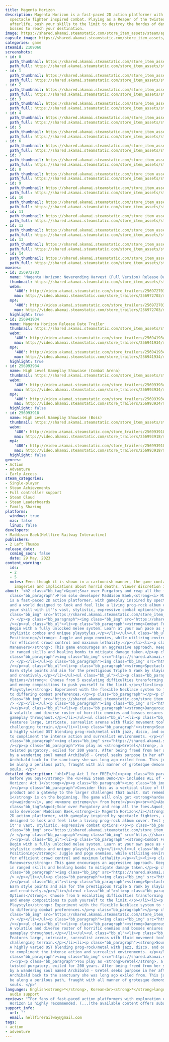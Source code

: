 ```yaml
---
title: Magenta Horizon
description: Magenta Horizon is a fast-paced 2D action platformer with challenging
  spectacle fighter inspired combat. Playing as a Reaper of the twisted purgatorial
  afterlife, push your skills to the limit to destroy the hordes of demons and epic
  bosses to reach your destination.
image: https://shared.akamai.steamstatic.com/store_item_assets/steam/apps/2109060/header.jpg?t=1732820109
capsule_image: https://shared.akamai.steamstatic.com/store_item_assets/steam/apps/2109060/capsule_231x87.jpg?t=1732820109
categories: game
steamid: 2109060
screenshots:
- id: 0
  path_thumbnail: https://shared.akamai.steamstatic.com/store_item_assets/steam/apps/2109060/ss_5e81504b885317b52927531832286b03370212f6.600x338.jpg?t=1732820109
  path_full: https://shared.akamai.steamstatic.com/store_item_assets/steam/apps/2109060/ss_5e81504b885317b52927531832286b03370212f6.1920x1080.jpg?t=1732820109
- id: 1
  path_thumbnail: https://shared.akamai.steamstatic.com/store_item_assets/steam/apps/2109060/ss_fd92e8069a3430953db3b29a032ba24ac78de21f.600x338.jpg?t=1732820109
  path_full: https://shared.akamai.steamstatic.com/store_item_assets/steam/apps/2109060/ss_fd92e8069a3430953db3b29a032ba24ac78de21f.1920x1080.jpg?t=1732820109
- id: 2
  path_thumbnail: https://shared.akamai.steamstatic.com/store_item_assets/steam/apps/2109060/ss_bd9fa7fcb39291937a75726d02c3754773a031fa.600x338.jpg?t=1732820109
  path_full: https://shared.akamai.steamstatic.com/store_item_assets/steam/apps/2109060/ss_bd9fa7fcb39291937a75726d02c3754773a031fa.1920x1080.jpg?t=1732820109
- id: 3
  path_thumbnail: https://shared.akamai.steamstatic.com/store_item_assets/steam/apps/2109060/ss_44cd06094e415af1cb7f1e53bdd113d47c6cc8a9.600x338.jpg?t=1732820109
  path_full: https://shared.akamai.steamstatic.com/store_item_assets/steam/apps/2109060/ss_44cd06094e415af1cb7f1e53bdd113d47c6cc8a9.1920x1080.jpg?t=1732820109
- id: 4
  path_thumbnail: https://shared.akamai.steamstatic.com/store_item_assets/steam/apps/2109060/ss_02b57fc12b1aad1818e3221d17dd168fba9f97b1.600x338.jpg?t=1732820109
  path_full: https://shared.akamai.steamstatic.com/store_item_assets/steam/apps/2109060/ss_02b57fc12b1aad1818e3221d17dd168fba9f97b1.1920x1080.jpg?t=1732820109
- id: 5
  path_thumbnail: https://shared.akamai.steamstatic.com/store_item_assets/steam/apps/2109060/ss_0f9158d66afd0aa6e467b826d2b37524e7973da0.600x338.jpg?t=1732820109
  path_full: https://shared.akamai.steamstatic.com/store_item_assets/steam/apps/2109060/ss_0f9158d66afd0aa6e467b826d2b37524e7973da0.1920x1080.jpg?t=1732820109
- id: 6
  path_thumbnail: https://shared.akamai.steamstatic.com/store_item_assets/steam/apps/2109060/ss_7c03e808d30726faf7f981f62008a45dc862fc4b.600x338.jpg?t=1732820109
  path_full: https://shared.akamai.steamstatic.com/store_item_assets/steam/apps/2109060/ss_7c03e808d30726faf7f981f62008a45dc862fc4b.1920x1080.jpg?t=1732820109
- id: 7
  path_thumbnail: https://shared.akamai.steamstatic.com/store_item_assets/steam/apps/2109060/ss_585a732d1f883e827600e18917749669ff876a68.600x338.jpg?t=1732820109
  path_full: https://shared.akamai.steamstatic.com/store_item_assets/steam/apps/2109060/ss_585a732d1f883e827600e18917749669ff876a68.1920x1080.jpg?t=1732820109
- id: 8
  path_thumbnail: https://shared.akamai.steamstatic.com/store_item_assets/steam/apps/2109060/ss_7d5c3dfc3074c2ef95d024dc0505cb9c43c8573a.600x338.jpg?t=1732820109
  path_full: https://shared.akamai.steamstatic.com/store_item_assets/steam/apps/2109060/ss_7d5c3dfc3074c2ef95d024dc0505cb9c43c8573a.1920x1080.jpg?t=1732820109
- id: 9
  path_thumbnail: https://shared.akamai.steamstatic.com/store_item_assets/steam/apps/2109060/ss_83e43125abac18d9a1b0d27e196bc722249182aa.600x338.jpg?t=1732820109
  path_full: https://shared.akamai.steamstatic.com/store_item_assets/steam/apps/2109060/ss_83e43125abac18d9a1b0d27e196bc722249182aa.1920x1080.jpg?t=1732820109
- id: 10
  path_thumbnail: https://shared.akamai.steamstatic.com/store_item_assets/steam/apps/2109060/ss_033e26a6c85bc1d277c4b0a1622cd7e93de36fa2.600x338.jpg?t=1732820109
  path_full: https://shared.akamai.steamstatic.com/store_item_assets/steam/apps/2109060/ss_033e26a6c85bc1d277c4b0a1622cd7e93de36fa2.1920x1080.jpg?t=1732820109
- id: 11
  path_thumbnail: https://shared.akamai.steamstatic.com/store_item_assets/steam/apps/2109060/ss_6c202069bccbef1af12191223b5bd7c329aa2f55.600x338.jpg?t=1732820109
  path_full: https://shared.akamai.steamstatic.com/store_item_assets/steam/apps/2109060/ss_6c202069bccbef1af12191223b5bd7c329aa2f55.1920x1080.jpg?t=1732820109
- id: 12
  path_thumbnail: https://shared.akamai.steamstatic.com/store_item_assets/steam/apps/2109060/ss_dfe16c8abf22d138c3441eac60b814743322208c.600x338.jpg?t=1732820109
  path_full: https://shared.akamai.steamstatic.com/store_item_assets/steam/apps/2109060/ss_dfe16c8abf22d138c3441eac60b814743322208c.1920x1080.jpg?t=1732820109
- id: 13
  path_thumbnail: https://shared.akamai.steamstatic.com/store_item_assets/steam/apps/2109060/ss_68cfd3b28a0f67e4d67f28354911e8bf6db26a2b.600x338.jpg?t=1732820109
  path_full: https://shared.akamai.steamstatic.com/store_item_assets/steam/apps/2109060/ss_68cfd3b28a0f67e4d67f28354911e8bf6db26a2b.1920x1080.jpg?t=1732820109
- id: 14
  path_thumbnail: https://shared.akamai.steamstatic.com/store_item_assets/steam/apps/2109060/ss_45b4b8218ee1dd731c5e7fb06c6fb9fa7c023f86.600x338.jpg?t=1732820109
  path_full: https://shared.akamai.steamstatic.com/store_item_assets/steam/apps/2109060/ss_45b4b8218ee1dd731c5e7fb06c6fb9fa7c023f86.1920x1080.jpg?t=1732820109
movies:
- id: 256972703
  name: 'Magenta Horizon: Neverending Harvest (Full Version) Release Date Trailer'
  thumbnail: https://shared.akamai.steamstatic.com/store_item_assets/steam/apps/256972703/a2568f8ed702a0e7b03d1fae4cd5cff1b4bf7c12/movie_600x337.jpg?t=1728675824
  webm:
    '480': http://video.akamai.steamstatic.com/store_trailers/256972703/movie480_vp9.webm?t=1728675824
    max: http://video.akamai.steamstatic.com/store_trailers/256972703/movie_max_vp9.webm?t=1728675824
  mp4:
    '480': http://video.akamai.steamstatic.com/store_trailers/256972703/movie480.mp4?t=1728675824
    max: http://video.akamai.steamstatic.com/store_trailers/256972703/movie_max.mp4?t=1728675824
  highlight: true
- id: 256941934
  name: Magenta Horizon Release Date Trailer
  thumbnail: https://shared.akamai.steamstatic.com/store_item_assets/steam/apps/256941934/movie.293x165.jpg?t=1683141057
  webm:
    '480': http://video.akamai.steamstatic.com/store_trailers/256941934/movie480_vp9.webm?t=1683141057
    max: http://video.akamai.steamstatic.com/store_trailers/256941934/movie_max_vp9.webm?t=1683141057
  mp4:
    '480': http://video.akamai.steamstatic.com/store_trailers/256941934/movie480.mp4?t=1683141057
    max: http://video.akamai.steamstatic.com/store_trailers/256941934/movie_max.mp4?t=1683141057
  highlight: true
- id: 256993934
  name: High Level Gameplay Showcase (Combat Arena)
  thumbnail: https://shared.akamai.steamstatic.com/store_item_assets/steam/apps/256993934/movie.293x165.jpg?t=1705250968
  webm:
    '480': http://video.akamai.steamstatic.com/store_trailers/256993934/movie480_vp9.webm?t=1705250968
    max: http://video.akamai.steamstatic.com/store_trailers/256993934/movie_max_vp9.webm?t=1705250968
  mp4:
    '480': http://video.akamai.steamstatic.com/store_trailers/256993934/movie480.mp4?t=1705250968
    max: http://video.akamai.steamstatic.com/store_trailers/256993934/movie_max.mp4?t=1705250968
  highlight: false
- id: 256993918
  name: High Level Gameplay Showcase (Boss)
  thumbnail: https://shared.akamai.steamstatic.com/store_item_assets/steam/apps/256993918/movie.293x165.jpg?t=1705250974
  webm:
    '480': http://video.akamai.steamstatic.com/store_trailers/256993918/movie480_vp9.webm?t=1705250974
    max: http://video.akamai.steamstatic.com/store_trailers/256993918/movie_max_vp9.webm?t=1705250974
  mp4:
    '480': http://video.akamai.steamstatic.com/store_trailers/256993918/movie480.mp4?t=1705250974
    max: http://video.akamai.steamstatic.com/store_trailers/256993918/movie_max.mp4?t=1705250974
  highlight: false
genres:
- Action
- Adventure
- Early Access
steam_categories:
- Single-player
- Steam Achievements
- Full controller support
- Steam Cloud
- Steam Leaderboards
- Family Sharing
platforms:
  windows: true
  mac: false
  linux: false
developers:
- Maddison Baek(Hellfire Railway Interactive)
publishers:
- 2 Left Thumbs
release_date:
  coming_soon: false
  date: 29 May, 2023
content_warning:
  ids:
  - 2
  - 5
  notes: Even though it is shown in a cartoonish manner, the game contains grotesque
    imageries and implications about horrid deaths. Viewer discretion is advised.
about: '<h2 class="bb_tag">&quot;Soar over Purgatory and reap all the foes.&quot;</h2><p
  class="bb_paragraph">From solo developer Maddison Baek,<strong><i> Magenta Horizon</i></strong>
  is a fast-paced 2D action platformer, with gameplay inspired by spectacle fighters,
  and a world designed to look and feel like a living prog-rock album cover. Test
  your skill with it''s vast, stylistic, expressive combat options!</p><p class="bb_paragraph"><img
  class="bb_img" src="https://shared.akamai.steamstatic.com/store_item_assets/steam/apps/2109060/extras/headernew01.png?t=1732820109"
  /> </p><p class="bb_paragraph"><img class="bb_img" src="https://shared.akamai.steamstatic.com/store_item_assets/steam/apps/2109060/extras/MH_newstore01.gif?t=1732820109"
  /></p><ul class="bb_ul"><li><p class="bb_paragraph"><strong>Combat Freedom</strong>:
  Begin with a fully unlocked melee system. Learn at your own pace as you master expressive,
  stylistic combos and unique playstyles.</p></li></ul><ul class="bb_ul"><li><p class="bb_paragraph"><strong>Perfect
  Positioning</strong>: Juggle and pogo enemies, while utilizing environmental hazards
  for efficient crowd control and maximum lethality.</p></li><li><p class="bb_paragraph"><strong>Risky
  Maneuvers</strong>: This game encourages an aggressive approach. Keep moving, weaving
  in ranged skills and healing bombs to mitigate damage taken.</p><p class="bb_paragraph"></p><p
  class="bb_paragraph"><img class="bb_img" src="https://shared.akamai.steamstatic.com/store_item_assets/steam/apps/2109060/extras/headernew02.png?t=1732820109"
  /> </p></li></ul><p class="bb_paragraph"><img class="bb_img" src="https://shared.akamai.steamstatic.com/store_item_assets/steam/apps/2109060/extras/MH_newstore03.gif?t=1732820109"
  /></p><ul class="bb_ul"><li><p class="bb_paragraph"><strong>Spectacle Fighter</strong>:
  Earn style points and aim for the prestigious Triple S rank by slaying enemies swiftly
  and creatively.</p></li></ul><ul class="bb_ul"><li><p class="bb_paragraph"><strong>Difficulty
  Options</strong>: Choose from 5 escalating difficulties transforming stage layouts
  and enemy compositions to push yourself to the limit.</p></li><li><p class="bb_paragraph"><strong>Personalized
  Playstyle</strong>: Experiment with the flexible Necklace system to further cater
  to differing combat preferences.</p><p class="bb_paragraph"></p><p class="bb_paragraph"><img
  class="bb_img" src="https://shared.akamai.steamstatic.com/store_item_assets/steam/apps/2109060/extras/headernew03.png?t=1732820109"
  /> </p></li></ul><p class="bb_paragraph"><img class="bb_img" src="https://shared.akamai.steamstatic.com/store_item_assets/steam/apps/2109060/extras/MH_newstore02.gif?t=1732820109"
  /></p><ul class="bb_ul"><li><p class="bb_paragraph"><strong>Dangerous Denizens</strong>:
  A volatile and diverse roster of horrific enemies and bosses ensures fresh and challenging
  gameplay throughout.</p></li></ul><ul class="bb_ul"><li><p class="bb_paragraph"><strong>Exploration</strong>:
  Features large, intricate, surrealist arenas with fluid movement tools for traversing
  challenging terrain.</p></li><li><p class="bb_paragraph"><strong>Soundtrack</strong>:
  A highly varied OST blending prog-rock/metal with jazz, disco, and orchestral influences
  to compliment the intense action and surrealist environments. </p></li></ul><p class="bb_paragraph"></p><p
  class="bb_paragraph"><img class="bb_img" src="https://shared.akamai.steamstatic.com/store_item_assets/steam/apps/2109060/extras/TitleSteamSize.png?t=1732820109"
  /></p><p class="bb_paragraph">You play as <strong>Gretel</strong>, a reaper in this
  twisted purgatory, exiled for 200 years. After being freed from her sarcophagus
  by a wandering soul named Archibald - Gretel seeks purpose in her afterlife - guiding
  Archibald back to the sanctuary she was long ago exiled from. This journey will
  be along a perilous path, fraught with all manner of grotesque demons starving for
  souls. </p>'
detailed_description: '<h1>Play Act 1 for FREE</h1><p><p class="bb_paragraph"><strong>Try
  before you buy!</strong> The <u>FREE Steam Demo</u> includes ALL of <strong>Magenta
  Horizon: Act 1</strong></p><p class="bb_paragraph"><img class="bb_img" src="https://shared.akamai.steamstatic.com/store_item_assets/steam/apps/2109060/extras/freedemo.png?t=1732820109"
  /></p><p class="bb_paragraph">Consider this as a vertical slice of the complete
  product and a gateway to the larger challenges that await. But remember, <strong>Act
  1</strong> is on the beginning. The game will only get <strong>harder</strong>,
  <i>weirder</i>, and <u>more extreme</u> from here!</p></p><br><h1>About the Game</h1><h2
  class="bb_tag">&quot;Soar over Purgatory and reap all the foes.&quot;</h2><p class="bb_paragraph">From
  solo developer Maddison Baek,<strong><i> Magenta Horizon</i></strong> is a fast-paced
  2D action platformer, with gameplay inspired by spectacle fighters, and a world
  designed to look and feel like a living prog-rock album cover. Test your skill with
  it''s vast, stylistic, expressive combat options!</p><p class="bb_paragraph"><img
  class="bb_img" src="https://shared.akamai.steamstatic.com/store_item_assets/steam/apps/2109060/extras/headernew01.png?t=1732820109"
  /> </p><p class="bb_paragraph"><img class="bb_img" src="https://shared.akamai.steamstatic.com/store_item_assets/steam/apps/2109060/extras/MH_newstore01.gif?t=1732820109"
  /></p><ul class="bb_ul"><li><p class="bb_paragraph"><strong>Combat Freedom</strong>:
  Begin with a fully unlocked melee system. Learn at your own pace as you master expressive,
  stylistic combos and unique playstyles.</p></li></ul><ul class="bb_ul"><li><p class="bb_paragraph"><strong>Perfect
  Positioning</strong>: Juggle and pogo enemies, while utilizing environmental hazards
  for efficient crowd control and maximum lethality.</p></li><li><p class="bb_paragraph"><strong>Risky
  Maneuvers</strong>: This game encourages an aggressive approach. Keep moving, weaving
  in ranged skills and healing bombs to mitigate damage taken.</p><p class="bb_paragraph"></p><p
  class="bb_paragraph"><img class="bb_img" src="https://shared.akamai.steamstatic.com/store_item_assets/steam/apps/2109060/extras/headernew02.png?t=1732820109"
  /> </p></li></ul><p class="bb_paragraph"><img class="bb_img" src="https://shared.akamai.steamstatic.com/store_item_assets/steam/apps/2109060/extras/MH_newstore03.gif?t=1732820109"
  /></p><ul class="bb_ul"><li><p class="bb_paragraph"><strong>Spectacle Fighter</strong>:
  Earn style points and aim for the prestigious Triple S rank by slaying enemies swiftly
  and creatively.</p></li></ul><ul class="bb_ul"><li><p class="bb_paragraph"><strong>Difficulty
  Options</strong>: Choose from 5 escalating difficulties transforming stage layouts
  and enemy compositions to push yourself to the limit.</p></li><li><p class="bb_paragraph"><strong>Personalized
  Playstyle</strong>: Experiment with the flexible Necklace system to further cater
  to differing combat preferences.</p><p class="bb_paragraph"></p><p class="bb_paragraph"><img
  class="bb_img" src="https://shared.akamai.steamstatic.com/store_item_assets/steam/apps/2109060/extras/headernew03.png?t=1732820109"
  /> </p></li></ul><p class="bb_paragraph"><img class="bb_img" src="https://shared.akamai.steamstatic.com/store_item_assets/steam/apps/2109060/extras/MH_newstore02.gif?t=1732820109"
  /></p><ul class="bb_ul"><li><p class="bb_paragraph"><strong>Dangerous Denizens</strong>:
  A volatile and diverse roster of horrific enemies and bosses ensures fresh and challenging
  gameplay throughout.</p></li></ul><ul class="bb_ul"><li><p class="bb_paragraph"><strong>Exploration</strong>:
  Features large, intricate, surrealist arenas with fluid movement tools for traversing
  challenging terrain.</p></li><li><p class="bb_paragraph"><strong>Soundtrack</strong>:
  A highly varied OST blending prog-rock/metal with jazz, disco, and orchestral influences
  to compliment the intense action and surrealist environments. </p></li></ul><p class="bb_paragraph"></p><p
  class="bb_paragraph"><img class="bb_img" src="https://shared.akamai.steamstatic.com/store_item_assets/steam/apps/2109060/extras/TitleSteamSize.png?t=1732820109"
  /></p><p class="bb_paragraph">You play as <strong>Gretel</strong>, a reaper in this
  twisted purgatory, exiled for 200 years. After being freed from her sarcophagus
  by a wandering soul named Archibald - Gretel seeks purpose in her afterlife - guiding
  Archibald back to the sanctuary she was long ago exiled from. This journey will
  be along a perilous path, fraught with all manner of grotesque demons starving for
  souls. </p>'
languages: English<strong>*</strong>, Korean<br><strong>*</strong>languages with full
  audio support
reviews: "“For fans of fast-paced action platformers with exploration elements, Magenta
  Horizon is highly recommended. (...)the available content offers substantial replayability.”<br>GameGrin<br>"
support_info:
  url: ''
  email: hellfirerailway@gmail.com
tags:
- action
- adventure
---
```



